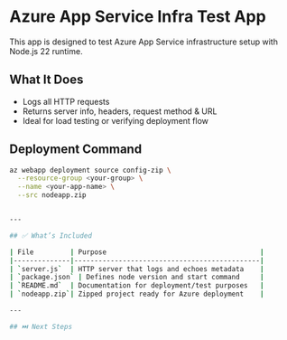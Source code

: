 # Azure App Service Infra Test App

This app is designed to test Azure App Service infrastructure setup with Node.js 22 runtime.

## What It Does

- Logs all HTTP requests
- Returns server info, headers, request method & URL
- Ideal for load testing or verifying deployment flow

## Deployment Command

```bash
az webapp deployment source config-zip \
  --resource-group <your-group> \
  --name <your-app-name> \
  --src nodeapp.zip


---

## ✅ What’s Included

| File         | Purpose                                      |
|--------------|----------------------------------------------|
| `server.js`  | HTTP server that logs and echoes metadata    |
| `package.json` | Defines node version and start command     |
| `README.md`  | Documentation for deployment/test purposes   |
| `nodeapp.zip`| Zipped project ready for Azure deployment    |

---

## ⏭️ Next Steps


